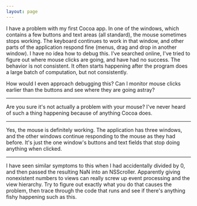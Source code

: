 ```yaml
---
layout: page
---
```




I have a problem with my first Cocoa app.  In one of the windows, which contains a few buttons and text areas (all standard), the mouse sometimes stops working.  The keyboard continues to work in that window, and other parts of the application respond fine (menus, drag and drop in another window).  I have no idea how to debug this.  I've searched online, I've tried to figure out where mouse clicks are going, and have had no success.  The behavior is not consistent.  It often starts happening after the program does a large batch of computation, but not consistently.

How would I even approach debugging this?  Can I monitor mouse clicks earlier than the buttons and see where they are going astray?  

----
Are you sure it's not actually a problem with your mouse?  I've never heard of such a thing happening because of anything Cocoa does.

----
Yes, the mouse is definitely working.  The application has three windows, and the other windows continue responding to the mouse as they had before.  It's just the one window's buttons and text fields that stop doing anything when clicked.

----
I have seen similar symptoms to this when I had accidentally divided by 0, and then passed the resulting NaN into an NSScroller. Apparently giving nonexistent numbers to views can really screw up event processing and the view hierarchy. Try to figure out exactly what you do that causes the problem, then trace through the code that runs and see if there's anything fishy happening such as this.
